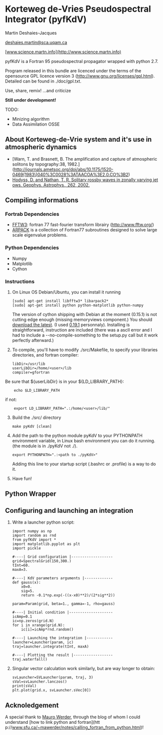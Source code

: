 Korteweg de-Vries Pseudospectral Integrator (pyfKdV)
====================================================

Martin Deshaies-Jacques

[deshaies.martin@sca.uqam.ca](mailto:deshaies.martin@sca.uqam.ca)

[www.science.martn.info](http://www.science.martn.info)

pyfKdV is a Fortran 95 pseudospectral propagator wrapped with python 2.7.

Program released in this bundle are licenced under the terms of the opensource GPL licence version 3 (http://www.gnu.org/licenses/gpl.html).
Detailed can be found in ./doc/gpl.txt.

Use, share, remix!
...and criticize

__Still under development!__

TODO:

 * Minizing algorithm
 * Data Assimilation OSSE

About Korteweg-de-Vrie system and it's use in atmospheric dynamics
------------------------------------------------------------------

 * [Warn, T. and Brasnett, B. The amplification and capture of atmospheric solitons by topography:38, 1982.](http://journals.ametsoc.org/doi/abs/10.1175/1520-0469(1983\)040%3C0028%3ATAACOA%3E2.0.CO%3B2)
 * [Hodyss, D. and Nathan, T. R. Solitary rossby waves in zonally varying jet ows. Geophys. Astrophys., 262, 2002.](http://www.tandfonline.com/doi/abs/10.1080/03091920290011012#.Ug1egSHPTMU)


Compiling informations
----------------------
### Fortrab Dependencies
 * [FFTW3](http://www.fftw.org/): fortran 77 fast-fourier transform librairy (http://www.fftw.org/)
 * [ARPACK](http://www.caam.rice.edu/software/ARPACK/) is a collection of Fortran77 subroutines designed to solve large scale eigenvalue problems.

### Python Dependencies
 * Numpy
 * Matplotlib
 * Cython

### Instructions
 1. On Linux OS Debian/Ubuntu, you can install it running

        [sudo] apt-get install libfftw3* libarpack2*
        [sudo] apt-get install python python-matplotlib python-numpy

    The version of cython shipping with Debian at the moment (0.15.1) is not cutting edge enough (missing memoryviews component.)
    You should [download the latest](http://cython.org/#download).
    (I used [0.19.1](http://cython.org/release/Cython-0.19.1.tar.gz) personnaly).
    Installing is straightforward, instruction are included (there was a ascII error and I had to include a --no-compile-something to the setup.py call but it work perfectly afterward.)


 2. To compile, you'll have to modify ./src/Makefile, to specify your libraries directories, and fortran compiler:
    
        libDir=/usr/lib
        userLibDir=/home/<user>/lib
        compiler=gfortran

   Be sure that ${userLibDir} is in your ${LD_LIBRARY_PATH}:

        echo $LD_LIBRARY_PATH

   if not:

        export LD_LIBRARY_PATH=".:/home/<user>/lib/"

 3. Build the ./src/ directory

        make pyKdV [clean]


 4. Add the path to the python module pyKdV to your PYTHONPATH environment variable, in Linux bash environment you can do it running. (the module is in ./pyKdV not ./).
 
        export PYTHONPATH=".:<path to ./pyKdV>"

    Adding this line to your startup script (.bashrc or .profile) is a way to do it.

 4. Have fun!



Python Wrapper
--------------
Configuring and launching an integration
----------------------------------------

 1. Write a launcher python script:

        import numpy as np
        import random as rnd 
        from pyfKdV import *
        import matplotlib.pyplot as plt 
        import pickle
        
        #----| Grid configuration |-------------------
        grid=SpectralGrid(150,300.)
        tInt=60.
        maxA=3.
        
        #----| KdV parameters arguments |-------------
        def gauss(x):
            x0=0.
            sig=5.
            return -0.1*np.exp(-((x-x0)**2)/(2*sig**2))
        
        param=Param(grid, beta=1., gamma=-1, rho=gauss)
        
        #----| Initial condition |--------------------
        icAmp=0.1
        ic=np.zeros(grid.N)
        for i in xrange(grid.N):
            ic[i]=icAmp*rnd.random()
        
        #----| Launching the integration |------------
        launcher=Launcher(param, ic)
        traj=launcher.integrate(tInt, maxA)
    
        #----| Plotting the result |------------------
        traj.waterfall()


 2. Singular vector calculation work similarly, but are way longer to obtain:
    
        svLauncher=SVLauncher(param, traj, 3)
        sVal=svLauncher.lanczos()
        print(sVal)
        plt.plot(grid.x, svLauncher.sVec[0])


Acknoledgement
--------------
A special thank to [Mauro Werder](http://www.sfu.ca/~mawerder/), through the blog of whom I could understand [how to link python and fortran](htt    p://www.sfu.ca/~mawerder/notes/calling_fortran_from_python.html)!
